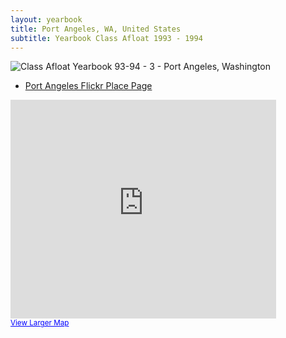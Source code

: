 ```yaml
---
layout: yearbook
title: Port Angeles, WA, United States
subtitle: Yearbook Class Afloat 1993 - 1994
---
```


<img src="/classafloat/yearbook/images/03_port_angeles_washington.jpg" alt="Class Afloat Yearbook 93-94 - 3 - Port Angeles, Washington" />

* [Port Angeles Flickr Place Page](http://www.flickr.com/places//United+States/Washington/Port+Angeles)

<iframe width="425" height="350" frameborder="0" scrolling="no" marginheight="0" marginwidth="0" src="http://maps.google.com/maps?f=q&amp;source=s_q&amp;hl=en&amp;geocode=&amp;q=Port+Angeles,+WA,+United+States&amp;aq=0&amp;sll=49.278484,-123.071212&amp;sspn=0.010555,0.018196&amp;vpsrc=0&amp;ie=UTF8&amp;hq=&amp;hnear=Port+Angeles,+Clallam,+Washington&amp;t=m&amp;z=12&amp;ll=48.118146,-123.430741&amp;output=embed"></iframe><br /><small><a href="http://maps.google.com/maps?f=q&amp;source=embed&amp;hl=en&amp;geocode=&amp;q=Port+Angeles,+WA,+United+States&amp;aq=0&amp;sll=49.278484,-123.071212&amp;sspn=0.010555,0.018196&amp;vpsrc=0&amp;ie=UTF8&amp;hq=&amp;hnear=Port+Angeles,+Clallam,+Washington&amp;t=m&amp;z=12&amp;ll=48.118146,-123.430741" style="color:#0000FF;text-align:left">View Larger Map</a></small>

